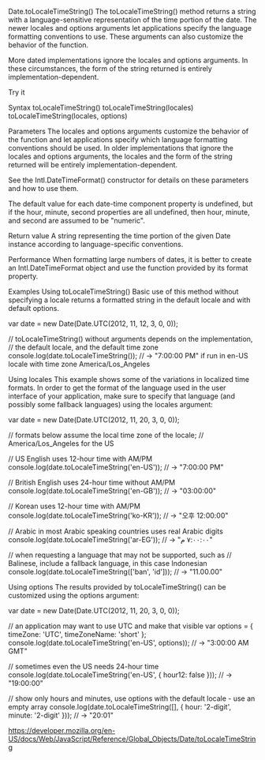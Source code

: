 Date.toLocaleTimeString()
The toLocaleTimeString() method returns a string with a language-sensitive representation of the time portion of the date. The newer locales and options arguments let applications specify the language formatting conventions to use. These arguments can also customize the behavior of the function.

More dated implementations ignore the locales and options arguments. In these circumstances, the form of the string returned is entirely implementation-dependent.

Try it

Syntax
toLocaleTimeString()
toLocaleTimeString(locales)
toLocaleTimeString(locales, options)

Parameters
The locales and options arguments customize the behavior of the function and let applications specify which language formatting conventions should be used. In older implementations that ignore the locales and options arguments, the locales and the form of the string returned will be entirely implementation-dependent.

See the Intl.DateTimeFormat() constructor for details on these parameters and how to use them.

The default value for each date-time component property is undefined, but if the hour, minute, second properties are all undefined, then hour, minute, and second are assumed to be "numeric".

Return value
A string representing the time portion of the given Date instance according to language-specific conventions.

Performance
When formatting large numbers of dates, it is better to create an Intl.DateTimeFormat object and use the function provided by its format property.

Examples
Using toLocaleTimeString()
Basic use of this method without specifying a locale returns a formatted string in the default locale and with default options.

var date = new Date(Date.UTC(2012, 11, 12, 3, 0, 0));

// toLocaleTimeString() without arguments depends on the implementation,
// the default locale, and the default time zone
console.log(date.toLocaleTimeString());
// → "7:00:00 PM" if run in en-US locale with time zone America/Los_Angeles

Using locales
This example shows some of the variations in localized time formats. In order to get the format of the language used in the user interface of your application, make sure to specify that language (and possibly some fallback languages) using the locales argument:

var date = new Date(Date.UTC(2012, 11, 20, 3, 0, 0));

// formats below assume the local time zone of the locale;
// America/Los_Angeles for the US

// US English uses 12-hour time with AM/PM
console.log(date.toLocaleTimeString('en-US'));
// → "7:00:00 PM"

// British English uses 24-hour time without AM/PM
console.log(date.toLocaleTimeString('en-GB'));
// → "03:00:00"

// Korean uses 12-hour time with AM/PM
console.log(date.toLocaleTimeString('ko-KR'));
// → "오후 12:00:00"

// Arabic in most Arabic speaking countries uses real Arabic digits
console.log(date.toLocaleTimeString('ar-EG'));
// → "٧:٠٠:٠٠ م"

// when requesting a language that may not be supported, such as
// Balinese, include a fallback language, in this case Indonesian
console.log(date.toLocaleTimeString(['ban', 'id']));
// → "11.00.00"

Using options
The results provided by toLocaleTimeString() can be customized using the options argument:

var date = new Date(Date.UTC(2012, 11, 20, 3, 0, 0));

// an application may want to use UTC and make that visible
var options = { timeZone: 'UTC', timeZoneName: 'short' };
console.log(date.toLocaleTimeString('en-US', options));
// → "3:00:00 AM GMT"

// sometimes even the US needs 24-hour time
console.log(date.toLocaleTimeString('en-US', { hour12: false }));
// → "19:00:00"

// show only hours and minutes, use options with the default locale - use an empty array
console.log(date.toLocaleTimeString([], { hour: '2-digit', minute: '2-digit' }));
// → "20:01"

https://developer.mozilla.org/en-US/docs/Web/JavaScript/Reference/Global_Objects/Date/toLocaleTimeString
